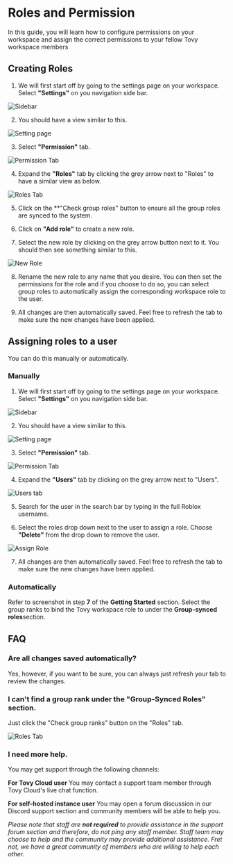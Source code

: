 # Roles and Permission
In this guide, you will learn how to configure permissions on your workspace and assign the correct permissions to your fellow Tovy workspace members


## Creating Roles

 1. We will first start off by going to the settings page on your workspace. Select **"Settings"** on you navigation side bar.
 
![Sidebar](https://i.imgur.com/Gbmrda3.png)

2. You should have a view similar to this.

![Setting page](https://i.imgur.com/M9WDfkN.png)

3. Select **"Permission"** tab.

![Permission Tab](https://i.imgur.com/XSnX2Yf.png)

4. Expand the **"Roles"** tab by clicking the grey arrow next to "Roles" to have a similar view as below.

![Roles Tab](https://i.imgur.com/Kzl9nSP.png)

5. Click on the **"Check group roles" button to ensure all the group roles are synced to the system.

6. Click on **"Add role"** to create a new role.

7. Select the new role by clicking on the grey arrow button next to it. You should then see something similar to this.

![New Role](https://i.imgur.com/rWM0riE.png)

8. Rename the new role to any name that you desire. You can then set the permissions for the role and if you choose to do so, you can select group roles to automatically assign the corresponding workspace role to the user.

9. All changes are then automatically saved. Feel free to refresh the tab to make sure the new changes have been applied.

## Assigning roles to a user
You can do this manually or automatically.

### Manually
1. We will first start off by going to the settings page on your workspace. Select **"Settings"** on you navigation side bar.

![Sidebar](https://i.imgur.com/Gbmrda3.png)

2. You should have a view similar to this.

![Setting page](https://i.imgur.com/M9WDfkN.png)

3. Select **"Permission"** tab.

![Permission Tab](https://i.imgur.com/XSnX2Yf.png)

4. Expand the **"Users"** tab by clicking on the grey arrow next to "Users".

![Users tab](https://i.imgur.com/UqHyPGO.png)

5. Search for the user in the search bar by typing in the full Roblox username.

6. Select the roles drop down next to the user to assign a role. Choose **"Delete"** from the drop down to remove the user.

![Assign Role](https://i.imgur.com/EKv5pMQ.png)

7. All changes are then automatically saved. Feel free to refresh the tab to make sure the new changes have been applied.

### Automatically
Refer to screenshot in step **7** of the **Getting Started** section. Select the group ranks to bind the Tovy workspace role to under the **Group-synced roles**section.

## FAQ

### Are all changes saved automatically?
Yes, however, if you want to be sure, you can always just refresh your tab to review the changes.

### I can't find a group rank under the "Group-Synced Roles" section.
Just click the "Check group ranks" button on the "Roles" tab. 

![Roles Tab](https://i.imgur.com/Kzl9nSP.png)

### I need more help.
You may get support through the following channels:

**For Tovy Cloud user**
You may contact a support team member through Tovy Cloud's live chat function.

**For self-hosted instance user**
You may open a forum discussion in our Discord support section and community members will be able to help you. 

_Please note that staff are **not required** to provide assistance in the support forum section and therefore, do not ping any staff member. Staff team may choose to help and the community may provide additional assistance. Fret not, we have a great community of members who are willing to help each  other._ 
